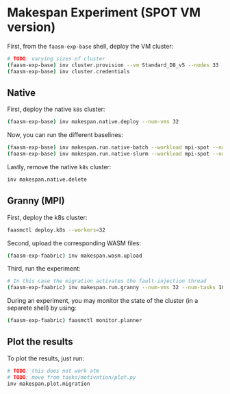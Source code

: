 # Makespan Experiment (SPOT VM version)

First, from the `faasm-exp-base` shell, deploy the VM cluster:

```bash
# TODO: varying sizes of cluster
(faasm-exp-base) inv cluster.provision --vm Standard_D8_v5 --nodes 33
(faasm-exp-base) inv cluster.credentials
```

## Native

First, deploy the native `k8s` cluster:

```bash
(faasm-exp-base) inv makespan.native.deploy --num-vms 32
```

Now, you can run the different baselines:

```bash
(faasm-exp-base) inv makespan.run.native-batch --workload mpi-spot --num-vms 32 --num-tasks 100 [--fault]
(faasm-exp-base) inv makespan.run.native-slurm --workload mpi-spot --num-vms 32 --num-tasks 100 [--fault]
```

Lastly, remove the native `k8s` cluster:

```bash
inv makespan.native.delete
```

## Granny (MPI)

First, deploy the k8s cluster:

```bash
faasmctl deploy.k8s --workers=32
```

Second, upload the corresponding WASM files:

```bash
(faasm-exp-faabric) inv makespan.wasm.upload
```

Third, run the experiment:

```bash
# In this case the migration activates the fault-injection thread
(faasm-exp-faabric) inv makespan.run.granny --num-vms 32 --num-tasks 100 --workload mpi-spot [--fault]
```

During an experiment, you may monitor the state of the cluster (in a separete
shell) by using:

```bash
(faasm-exp-faabric) faasmctl monitor.planner
```

## Plot the results

To plot the results, just run:

```bash
# TODO: this does not work atm
# TODO: move from tasks/motivation/plot.py
inv makespan.plot.migration
```
